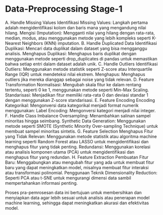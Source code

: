 # Data-Preprocessing Stage-1
A. Handle Missing Values
Identifikasi Missing Values: Langkah pertama adalah mengidentifikasi kolom dan baris mana yang mengandung nilai hilang.
Mengisi (Imputation): Mengganti nilai yang hilang dengan rata-rata, median, modus, atau menggunakan metode yang lebih kompleks seperti K-Nearest Neighbors (KNN) imputation.
B. Handle Duplicated Data
Identifikasi Duplikasi: Mencari data duplikat dalam dataset yang bisa mengganggu analisis.
Menghapus Duplikasi: Menghapus baris duplikat dengan menggunakan metode seperti drop_duplicates di pandas untuk memastikan bahwa setiap entri dalam dataset adalah unik.
C. Handle Outliers
Identifikasi Outliers: Menggunakan metode statistik seperti Z-score atau Interquartile Range (IQR) untuk mendeteksi nilai ekstrem.
Menghapus: Menghapus outliers jika mereka dianggap sebagai noise yang tidak relevan.
D. Feature Transformation
Normalisasi: Mengubah skala fitur ke dalam rentang tertentu, seperti 0 ke 1, menggunakan metode seperti Min-Max Scaling.
Standarisasi: Menjadikan fitur memiliki rata-rata 0 dan deviasi standar 1 dengan menggunakan Z-score standarisasi.
E. Feature Encoding
Encoding Kategorikal: Mengonversi data kategorikal menjadi format numerik menggunakan:
Label Encoding: Mengonversi kategori menjadi nilai integer.
F. Handle Class Imbalance
Oversampling: Menambahkan salinan sampel minoritas hingga seimbang.
Synthetic Data Generation: Menggunakan metode seperti SMOTE (Synthetic Minority Over-sampling Technique) untuk membuat sampel minoritas sintetis.
G. Feature Selection
Menghapus Fitur yang Tidak Relevan: Menggunakan metode statistik atau algoritma machine learning seperti Random Forest atau LASSO untuk mengidentifikasi dan menghapus fitur yang tidak penting.
Redundansi: Menggunakan korelasi atau analisis komponen utama (PCA) untuk mengidentifikasi dan menghapus fitur yang redundan.
H. Feature Extraction
Pembuatan Fitur Baru: Menggabungkan atau mengubah fitur yang ada untuk membuat fitur baru yang dapat meningkatkan model, misalnya membuat fitur interaksi atau transformasi polinomial.
Penggunaan Teknik Dimensionality Reduction: Seperti PCA atau t-SNE untuk mengurangi dimensi data sambil mempertahankan informasi penting.

Proses pra-pemrosesan data ini bertujuan untuk membersihkan dan menyiapkan data agar lebih sesuai untuk analisis atau penerapan model machine learning, sehingga dapat meningkatkan akurasi dan efektivitas model.
